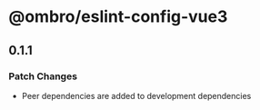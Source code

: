 # @ombro/eslint-config-vue3

## 0.1.1

### Patch Changes

- Peer dependencies are added to development dependencies
